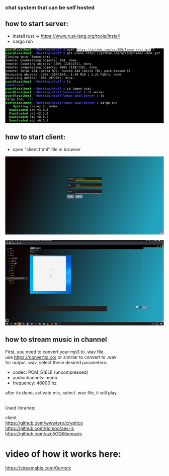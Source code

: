 ### chat system that can be self hosted

## how to start server:
- install rust -> https://www.rust-lang.org/tools/install
- cargo run

![](https://raw.githubusercontent.com/azc5OQ/lemon-chat/master/client/other/pic3.png)



## how to start client:
- open "client.html" file in browser


![](https://raw.githubusercontent.com/azc5OQ/lemon-chat/master/client/other/pic2.png)


![](https://raw.githubusercontent.com/azc5OQ/lemon-chat/master/client/other/test1.PNG)

## how to stream music in channel
First, you need to convert your mp3 to .wav file.
<br>
use https://convertio.co/ or simillar to convert to .wav
<br>
for output .wav, select these desired parameters:
- codec: PCM_S16LE (uncompressed)
- audiochannels: mono
- frequency: 48000 hz

after its done, activate mic, select .wav file, it will play
<br>


<br>
Used libraries:

client
<br>
https://github.com/wwwtyro/cryptico
<br>
https://github.com/ricmoo/aes-js
<br>
https://github.com/azc5OQ/libopusjs


# video of how it works here:
https://streamable.com/0urmck




